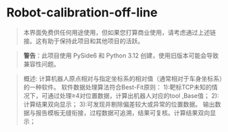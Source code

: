 # Robot-calibration-off-line
	
> 本界面免费供任何用途使用，但如果您打算商业使用，请考虑通过上述链接。这有助于保持此项目和其他项目的活跃。

> **警告**：此项目使用 PySide6 和 Python 3.12 创建，使用旧版本可能会导致兼容性问题。


>概述:
计算机器人原点相对与指定坐标系的相对值（通常相对于车身坐标系）的一种软件。
软件数据处理算法符合Best-Fit原则：
   1):靶标TCP未知的情况下，可通过处理≥4对位置数据，计算出机器人对应的tool ,Base值；
   2):计算结果双向显示；
   3):可发现并剔除偏差较大或异常的位置数据。
输出数据与报告模板无缝衔接，过程数据可追溯，结果可复核。计算结果双向显示；
